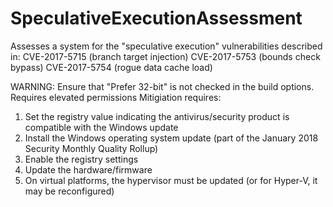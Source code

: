# SpeculativeExecutionAssessment
Assesses a system for the "speculative execution" vulnerabilities described in:
 CVE-2017-5715 (branch target injection)
 CVE-2017-5753 (bounds check bypass)
 CVE-2017-5754 (rogue data cache load)

WARNING: Ensure that "Prefer 32-bit" is not checked in the build options.
Requires elevated permissions
Mitigiation requires:
 1. Set the registry value indicating the antivirus/security product is compatible with the Windows update
 2. Install the Windows operating system update (part of the January 2018 Security Monthly Quality Rollup)
 3. Enable the registry settings
 4. Update the hardware/firmware
 5. On virtual platforms, the hypervisor must be updated (or for Hyper-V, it may be reconfigured)
